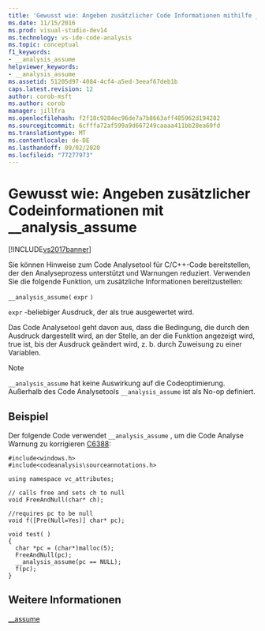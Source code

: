 ```yaml
---
title: 'Gewusst wie: Angeben zusätzlicher Code Informationen mithilfe __analysis_assume | Microsoft-Dokumentation'
ms.date: 11/15/2016
ms.prod: visual-studio-dev14
ms.technology: vs-ide-code-analysis
ms.topic: conceptual
f1_keywords:
- __analysis_assume
helpviewer_keywords:
- __analysis_assume
ms.assetid: 51205d97-4084-4cf4-a5ed-3eeaf67deb1b
caps.latest.revision: 12
author: corob-msft
ms.author: corob
manager: jillfra
ms.openlocfilehash: f2f18c9284ec96de7a7b8663aff485962d194282
ms.sourcegitcommit: 6cfffa72af599a9d667249caaaa411bb28ea69fd
ms.translationtype: MT
ms.contentlocale: de-DE
ms.lasthandoff: 09/02/2020
ms.locfileid: "77277973"
---
```

# <a name="how-to-specify-additional-code-information-by-using-__analysis_assume"></a>Gewusst wie: Angeben zusätzlicher Codeinformationen mit __analysis_assume
[!INCLUDE[vs2017banner](../includes/vs2017banner.md)]

Sie können Hinweise zum Code Analysetool für C/C++-Code bereitstellen, der den Analyseprozess unterstützt und Warnungen reduziert. Verwenden Sie die folgende Funktion, um zusätzliche Informationen bereitzustellen:  
  
 `__analysis_assume(`  `expr`  `)`  
  
 `expr` -beliebiger Ausdruck, der als true ausgewertet wird.  
  
 Das Code Analysetool geht davon aus, dass die Bedingung, die durch den Ausdruck dargestellt wird, an der Stelle, an der die Funktion angezeigt wird, true ist, bis der Ausdruck geändert wird, z. b. durch Zuweisung zu einer Variablen.  
  
> [!NOTE]
> `__analysis_assume` hat keine Auswirkung auf die Codeoptimierung. Außerhalb des Code Analysetools `__analysis_assume` ist als No-op definiert.  
  
## <a name="example"></a>Beispiel  
 Der folgende Code verwendet `__analysis_assume` , um die Code Analyse Warnung zu korrigieren [C6388](../code-quality/c6388.md):  
  
```  
#include<windows.h>  
#include<codeanalysis\sourceannotations.h>  
  
using namespace vc_attributes;  
  
// calls free and sets ch to null  
void FreeAndNull(char* ch);  
  
//requires pc to be null  
void f([Pre(Null=Yes)] char* pc);  
  
void test( )  
{  
  char *pc = (char*)malloc(5);  
  FreeAndNull(pc);  
  __analysis_assume(pc == NULL);   
  f(pc);  
}  
```  
  
## <a name="see-also"></a>Weitere Informationen  
 [__assume](https://msdn.microsoft.com/library/d8565123-b132-44b1-8235-5a8c8bff85a7)
